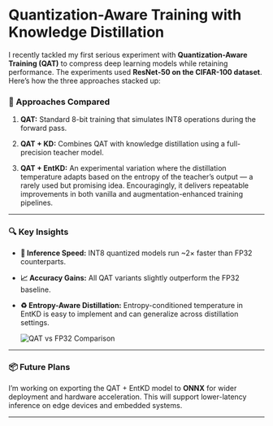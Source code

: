 # Quantization-Aware Training with Knowledge Distillation

I recently tackled my first serious experiment with **Quantization-Aware Training (QAT)** to compress deep learning models while retaining performance. The experiments used **ResNet-50 on the CIFAR-100 dataset**. Here’s how the three approaches stacked up:

### 🧪 Approaches Compared

1. **QAT:** Standard 8-bit training that simulates INT8 operations during the forward pass.

2. **QAT + KD:** Combines QAT with knowledge distillation using a full-precision teacher model.

3. **QAT + EntKD:** An experimental variation where the distillation temperature adapts based on the entropy of the teacher’s output — a rarely used but promising idea. Encouragingly, it delivers repeatable improvements in both vanilla and augmentation-enhanced training pipelines.

---

### 🔍 Key Insights

- **🚀 Inference Speed:** INT8 quantized models run ~2× faster than FP32 counterparts.
- **📈 Accuracy Gains:** All QAT variants slightly outperform the FP32 baseline.
- **♻️ Entropy-Aware Distillation:** Entropy-conditioned temperature in EntKD is easy to implement and can generalize across distillation settings.

  ![QAT vs FP32 Comparison](compare.png)

---

### 📦 Future Plans

I’m working on exporting the QAT + EntKD model to **ONNX** for wider deployment and hardware acceleration. This will support lower-latency inference on edge devices and embedded systems.

---

